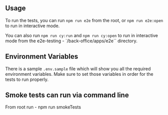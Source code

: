 ## Usage

To run the tests, you can run `npm run e2e` from the root, or `npm run e2e:open` to run in interactive mode. 

You can also run `npm run cy:run` and `npm run cy:open` to run in interactive mode from the e2e-testing - `/back-office/apps/e2e`` directory.

## Environment Variables

There is a sample `.env.sample` file which will show you all the required environment variables. Make sure to set those variables in order for the tests to run properly.


## Smoke tests can run via command line
From root run - npm run smokeTests
